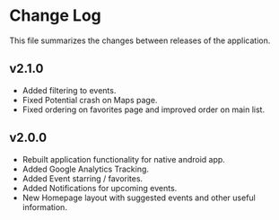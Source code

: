 Change Log
==========

This file summarizes the changes between releases of the application.

v2.1.0
---------------------
 * Added filtering to events.
 * Fixed Potential crash on Maps page.
 * Fixed ordering on favorites page and improved order on main list.

v2.0.0
---------------------
 * Rebuilt application functionality for native android app.
 * Added Google Analytics Tracking.
 * Added Event starring / favorites.
 * Added Notifications for upcoming events.
 * New Homepage layout with suggested events and other useful information.

